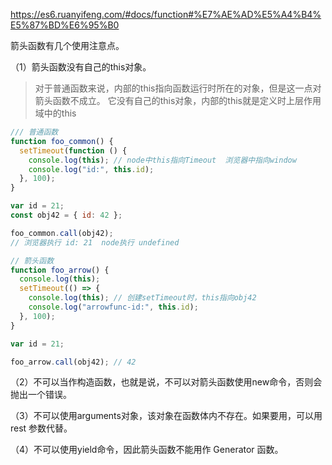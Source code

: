 https://es6.ruanyifeng.com/#docs/function#%E7%AE%AD%E5%A4%B4%E5%87%BD%E6%95%B0

箭头函数有几个使用注意点。

（1）箭头函数没有自己的this对象。 
> 对于普通函数来说，内部的this指向函数运行时所在的对象，但是这一点对箭头函数不成立。
> 它没有自己的this对象，内部的this就是定义时上层作用域中的this

```js
/// 普通函数
function foo_common() {
  setTimeout(function () {
    console.log(this); // node中this指向Timeout  浏览器中指向window
    console.log("id:", this.id);
  }, 100);
}

var id = 21;
const obj42 = { id: 42 };

foo_common.call(obj42);
// 浏览器执行 id: 21  node执行 undefined

// 箭头函数
function foo_arrow() {
  console.log(this);
  setTimeout(() => {
    console.log(this); // 创建setTimeout时，this指向obj42
    console.log("arrowfunc-id:", this.id);
  }, 100);
}

var id = 21;

foo_arrow.call(obj42); // 42
```

（2）不可以当作构造函数，也就是说，不可以对箭头函数使用new命令，否则会抛出一个错误。


（3）不可以使用arguments对象，该对象在函数体内不存在。如果要用，可以用 rest 参数代替。

（4）不可以使用yield命令，因此箭头函数不能用作 Generator 函数。